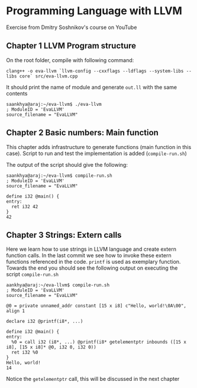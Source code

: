 # Programming Language with LLVM 
Exercise from Dmitry Soshnikov's course on YouTube

## Chapter 1 LLVM Program structure
On the root folder, compile with following command:
```
clang++ -o eva-llvm `llvm-config --cxxflags --ldflags --system-libs --libs core` src/eva-llvm.cpp
```
It should print the name of module and generate `out.ll` with the same contents
```
saankhya@araj:~/eva-llvm$ ./eva-llvm
; ModuleID = 'EvaLLVM'
source_filename = "EvaLLVM"
```

## Chapter 2 Basic numbers: Main function
This chapter adds infrastructure to generate functions (main function in this case). Script to run and test the implementation  is added (`compile-run.sh`)

The output of the script should give the following:
```
saankhya@araj:~/eva-llvm$ compile-run.sh
; ModuleID = 'EvaLLVM'
source_filename = "EvaLLVM"

define i32 @main() {
entry:
  ret i32 42
}
42
```
## Chapter 3 Strings: Extern calls
Here we learn how to use strings in LLVM language and create extern function calls. In the last commit we see how to invoke these extern functions referenced in the code. `printf` is used as exemplary function. Towards the end you should see the following output on executing the script `compile-run.sh`

```
aankhya@araj:~/eva-llvm$ compile-run.sh
; ModuleID = 'EvaLLVM'
source_filename = "EvaLLVM"

@0 = private unnamed_addr constant [15 x i8] c"Hello, world!\0A\00", align 1

declare i32 @printf(i8*, ...)

define i32 @main() {
entry:
  %0 = call i32 (i8*, ...) @printf(i8* getelementptr inbounds ([15 x i8], [15 x i8]* @0, i32 0, i32 0))
  ret i32 %0
}
Hello, world!
14
```

Notice the `getelementptr` call, this will be discussed in the next chapter
